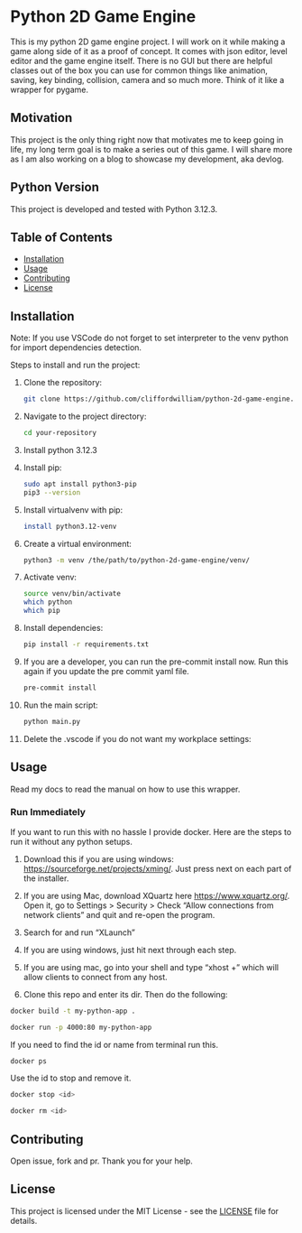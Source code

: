 # Python 2D Game Engine

This is my python 2D game engine project. I will work on it while making a game along side of it as a proof of concept. It comes with json editor, level editor and the game engine itself. There is no GUI but there are helpful classes out of the box you can use for common things like animation, saving, key binding, collision, camera and so much more. Think of it like a wrapper for pygame.

## Motivation

This project is the only thing right now that motivates me to keep going in life, my long term goal is to make a series out of this game. I will share more as I am also working on a blog to showcase my development, aka devlog.

## Python Version

This project is developed and tested with Python 3.12.3.

## Table of Contents

- [Installation](#installation)
- [Usage](#usage)
- [Contributing](#contributing)
- [License](#license)

## Installation

Note: If you use VSCode do not forget to set interpreter to the venv python for import dependencies detection.

Steps to install and run the project:

1. Clone the repository:

   ```bash
   git clone https://github.com/cliffordwilliam/python-2d-game-engine.git
   ```

2. Navigate to the project directory:

   ```bash
   cd your-repository
   ```

3. Install python 3.12.3

4. Install pip:

   ```bash
   sudo apt install python3-pip
   pip3 --version
   ```

5. Install virtualvenv with pip:

   ```bash
   install python3.12-venv
   ```

6. Create a virtual environment:

   ```bash
   python3 -m venv /the/path/to/python-2d-game-engine/venv/
   ```

7. Activate venv:
   ```bash
   source venv/bin/activate
   which python
   which pip
   ```

7. Install dependencies:

   ```bash
   pip install -r requirements.txt
   ```

8. If you are a developer, you can run the pre-commit install now. Run this again if you update the pre commit yaml file.

   ```bash
   pre-commit install
   ```

9. Run the main script:

   ```bash
   python main.py
   ```

10. Delete the .vscode if you do not want my workplace settings:

## Usage

Read my docs to read the manual on how to use this wrapper.

### Run Immediately

If you want to run this with no hassle I provide docker. Here are the steps to run it without any python setups.

1. Download this if you are using windows: https://sourceforge.net/projects/xming/. Just press next on each part of the installer.

2. If you are using Mac, download XQuartz here https://www.xquartz.org/. Open it, go to Settings > Security > Check “Allow connections from network clients” and quit and re-open the program.

3. Search for and run “XLaunch”

4. If you are using windows, just hit next through each step.

5. If you are using mac, go into your shell and type “xhost +” which will allow clients to connect from any host.

6. Clone this repo and enter its dir. Then do the following:

```bash
docker build -t my-python-app .
```

```bash
docker run -p 4000:80 my-python-app
```

If you need to find the id or name from terminal run this.

```bash
docker ps
```

Use the id to stop and remove it.

```bash
docker stop <id>

```

```bash
docker rm <id>
```

## Contributing

Open issue, fork and pr. Thank you for your help.

## License

This project is licensed under the MIT License - see the [LICENSE](LICENSE) file for details.
